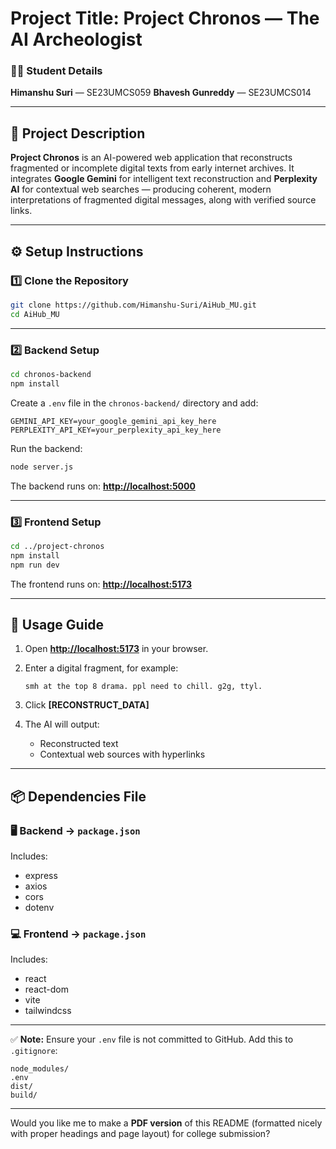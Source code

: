 

# Project Title: Project Chronos — The AI Archeologist

### 👩‍💻 Student Details

**Himanshu Suri** — SE23UMCS059
**Bhavesh Gunreddy** — SE23UMCS014

---

## 📘 Project Description

**Project Chronos** is an AI-powered web application that reconstructs fragmented or incomplete digital texts from early internet archives.
It integrates **Google Gemini** for intelligent text reconstruction and **Perplexity AI** for contextual web searches — producing coherent, modern interpretations of fragmented digital messages, along with verified source links.

---

## ⚙️ Setup Instructions

### 1️⃣ Clone the Repository

```bash
git clone https://github.com/Himanshu-Suri/AiHub_MU.git
cd AiHub_MU
```

---

### 2️⃣ Backend Setup

```bash
cd chronos-backend
npm install
```

Create a `.env` file in the `chronos-backend/` directory and add:

```
GEMINI_API_KEY=your_google_gemini_api_key_here
PERPLEXITY_API_KEY=your_perplexity_api_key_here
```

Run the backend:

```bash
node server.js
```

The backend runs on: **[http://localhost:5000](http://localhost:5000)**

---

### 3️⃣ Frontend Setup

```bash
cd ../project-chronos
npm install
npm run dev
```

The frontend runs on: **[http://localhost:5173](http://localhost:5173)**

---

## 🚀 Usage Guide

1. Open **[http://localhost:5173](http://localhost:5173)** in your browser.
2. Enter a digital fragment, for example:

   ```
   smh at the top 8 drama. ppl need to chill. g2g, ttyl.
   ```
3. Click **[RECONSTRUCT_DATA]**
4. The AI will output:

   * Reconstructed text
   * Contextual web sources with hyperlinks

---

## 📦 Dependencies File

### 🖥 Backend → `package.json`

Includes:

* express
* axios
* cors
* dotenv

### 💻 Frontend → `package.json`

Includes:

* react
* react-dom
* vite
* tailwindcss

---

✅ **Note:**
Ensure your `.env` file is not committed to GitHub.
Add this to `.gitignore`:

```
node_modules/
.env
dist/
build/
```

---

Would you like me to make a **PDF version** of this README (formatted nicely with proper headings and page layout) for college submission?
